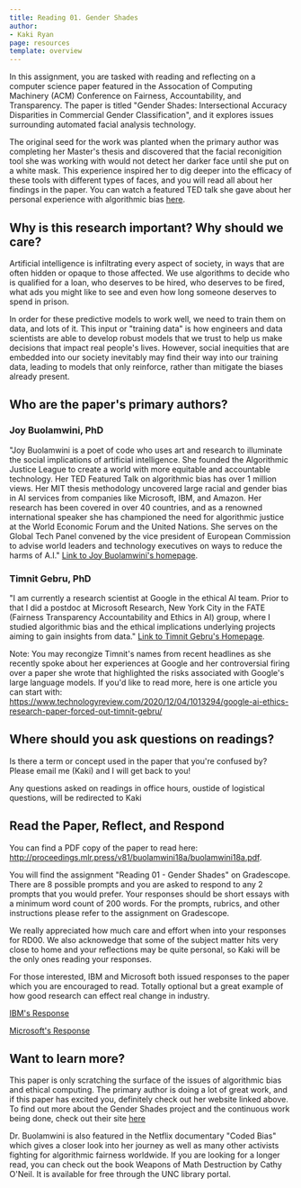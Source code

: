 ```yaml
---
title: Reading 01. Gender Shades
author:
- Kaki Ryan
page: resources
template: overview
---
```


In this assignment, you are tasked with reading and reflecting on a computer science paper featured in the Assocation of Computing Machinery (ACM) Conference on Fairness, Accountability, and Transparency. The paper is titled "Gender Shades: Intersectional Accuracy Disparities in
Commercial Gender Classification", and it explores issues surrounding automated facial analysis technology. 

The original seed for the work was planted when the primary author was completing her Master's thesis and discovered that the facial reconigition tool she was working with would not detect her darker face until she put on a white mask. This experience inspired her to dig deeper into the efficacy of these tools with different types of faces, and you will read all about her findings in the paper. You can watch a featured TED talk she gave about her personal experience with algorithmic bias [here](https://www.ted.com/talks/joy_buolamwini_how_i_m_fighting_bias_in_algorithms).


## Why is this research important? Why should we care?

Artificial intelligence is infiltrating every aspect of society, in ways that are often hidden or opaque to those affected. We use algorithms to decide who is qualified for a loan, who deserves to be hired, who deserves to be fired, what ads you might like to see and even how long someone deserves to spend in prison. 

In order for these predictive models to work well, we need to train them on data, and lots of it. This input or "training data" is how engineers and data scientists are able to develop robust models that we trust to help us make decisions that impact real people's lives. However, social inequities that are embedded into our society inevitably may find their way into our training data, leading to models that only reinforce, rather than mitigate the biases already present. 

## Who are the paper's primary authors?

### Joy Buolamwini, PhD

"Joy Buolamwini is a poet of code who uses art and research to illuminate the social implications of artificial intelligence. She founded the Algorithmic Justice League to create a world with more equitable and accountable technology. Her TED Featured Talk on algorithmic bias has over 1 million views. Her MIT thesis methodology uncovered large racial and gender bias in AI services from companies like Microsoft, IBM, and Amazon. Her research has been covered in over 40 countries, and as a renowned international speaker she has championed the need for algorithmic justice at the World Economic Forum and the United Nations. She serves on the Global Tech Panel convened by the vice president of European Commission to advise world leaders and technology executives on ways to reduce the harms of A.I." [Link to Joy Buolamwini's homepage](https://www.poetofcode.com/).

### Timnit Gebru, PhD

"I am currently a research scientist at Google in the ethical AI team. Prior to that I did a postdoc at Microsoft Research, New York City in the FATE (Fairness Transparency Accountability and Ethics in AI) group, where I studied algorithmic bias and the ethical implications underlying projects aiming to gain insights from data." [Link to Timnit Gebru's Homepage](https://ai.stanford.edu/~tgebru/).

Note: You may recongize Timnit's names from recent headlines as she recently spoke about her experiences at Google and her controversial firing over a paper she wrote that highlighted the risks associated with Google's large language models. If you'd like to read more, here is one article you can start with: <https://www.technologyreview.com/2020/12/04/1013294/google-ai-ethics-research-paper-forced-out-timnit-gebru/>


## Where should you ask questions on readings?

Is there a term or concept used in the paper that you're confused by? Please email me (Kaki) and I will get back to you!

Any questions asked on readings in office hours, oustide of logistical questions, will be redirected to Kaki

## Read the Paper, Reflect, and Respond

You can find a PDF copy of the paper to read here: <http://proceedings.mlr.press/v81/buolamwini18a/buolamwini18a.pdf>.

You will find the assignment "Reading 01 - Gender Shades" on Gradescope. There are 8 possible prompts and you are asked to respond to any 2 prompts that you would prefer. Your responses should be short essays with a minimum word count of 200 words. For the prompts, rubrics, and other instructions please refer to the assignment on Gradescope. 

We really appreciated how much care and effort when into your responses for RD00. We also acknowedge that some of the subject matter hits very close to home and your reflections may be quite personal, so Kaki will be the only ones reading your responses.

For those interested, IBM and Microsoft both issued responses to the paper which you are encouraged to read. Totally optional but a great example of how good research can effect real change in industry. 

[IBM's Response](https://www.ibm.com/blogs/research/2018/02/mitigating-bias-ai-models/)

[Microsoft's Response](https://blogs.microsoft.com/ai/gender-skin-tone-facial-recognition-improvement/#:~:text=Microsoft%20improves%20facial%20recognition%20technology,across%20all%20skin%20tones%2C%20genders&text=With%20the%20new%20improvements%2C%20Microsoft,were%20reduced%20by%20nine%20times.)


## Want to learn more?

This paper is only scratching the surface of the issues of algorithmic bias and ethical computing. The primary author is doing a lot of great work, and if this paper has excited you, definitely check out her website linked above. To find out more about the Gender Shades project and the continuous work being done, check out their site [here](http://gendershades.org/)

Dr. Buolamwini is also featured in the Netflix documentary "Coded Bias" which gives a closer look into her journey as well as many other activists fighting for algorithmic fairness worldwide. If you are looking for a longer read, you can check out the book Weapons of Math Destruction by Cathy O'Neil. It is available for free through the UNC library portal.
